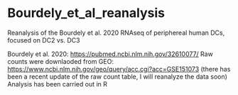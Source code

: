 # Bourdely_et_al_reanalysis
Reanalysis of the Bourdely et al. 2020 RNAseq of periphereal human DCs, focused on DC2 vs. DC3

Bourdely et al. 2020: https://pubmed.ncbi.nlm.nih.gov/32610077/
Raw counts were downlaoded from GEO: https://www.ncbi.nlm.nih.gov/geo/query/acc.cgi?acc=GSE151073 (there has been a recent update of the raw count table, I will reanalyze the data soon)
Analysis has been carried out in R
